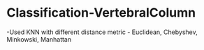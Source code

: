 # Classification-VertebralColumn

-Used KNN with different distance metric - Euclidean, Chebyshev, Minkowski, Manhattan
